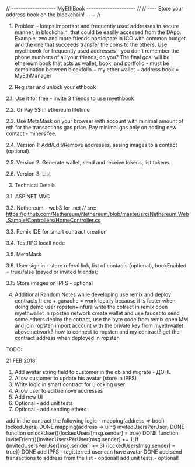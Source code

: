 // -------------------   MyEthBook  --------------------- //
// ---- Store your address book on the blockchain!  ---- //

1. Problem - keeps important and frequently used addresses in secure manner, in blockchain, that could be easilly accessed from the DApp. Example: two and more friends participate in ICO with common budget and the one that succeeds transfer the coins to the others. Use myethbook for frequently used addresses - you don't remember the phone numbers of all your friends, do you? The final goal will be ethereum book that acts as wallet, book, and portfolio - must be combination between blockfolio + my ether wallet + address book = MyEthManager


2. Register and unlock your ethbook

2.1. Use it for free - invite 3 friends to use myethbook

2.2. Or Pay 5$ in ethereum lifetime

2.3. Use MetaMask on your browser with account with minimal amount of eth for the transactions gas price. Pay minimal gas only on adding new contact - miners fee.

2.4. Version 1: Add/Edit/Remove addresses, assing images to a contact (optional).

2.5. Version 2: Generate wallet, send and receive tokens, list tokens.

2.6. Version 3: List


3. Technical Details

3.1. ASP.NET MVC

3.2. Nethereum - web3 for .net // src: https://github.com/Nethereum/Nethereum/blob/master/src/Nethereum.Web.Sample/Controllers/HomeController.cs

3.3. Remix IDE for smart contract creation

3.4. TestRPC locall node

3.5. MetaMask

3.6. User sign in - store referal link, list of contacts (optional), bookEnabled = true/false (payed or invited friends);

3.15 Store images on IPFS - optional

4. Additional Random Notes
while developing use remix and deploy contracts there + ganache = work locally because it is faster
when doing demo user ropsten+infura
write the cotract in remix
open myethwallet in rposten network
create wallet and use faucet to send some ethers
deploy the cotract, use the byte code from remix
open MM and join ropsten
import account with the private key from myethwallet above
network? how to connect to ropsten and my contract?
get the contract address when deployed in ropsten

TODO:

21 FEB 2018:

1. Add avatar string field to customer in the db and migrate - ДОНЕ
2. Allow customer to update his avatar (store in IPFS)
3. Write logic in smart contract for ulocking user
4. Allow user to edit/remove addresses
5. Add new UI
6. Optional - add unit tests
7. Optional - add sending ethers 



add in the contract the following logic -
mapping(address => bool) lockedUsers; DONE
mapping(address => uint) invitedUsersPerUser; DONE
function unlockUser(){lockedUsers[msg.sender] = true} DONE
function inviteFrient(){invitedUsersPerUser[msg.sender] += 1; if (invitedUsersPerUser[msg.sender] >= 3) {lockedUsers[msg.sender] = true}}    DONE
add IPFS - tegisterred user can have avatar DONE
add send transactions to address from the list - optional!
add unit tests - optional!



